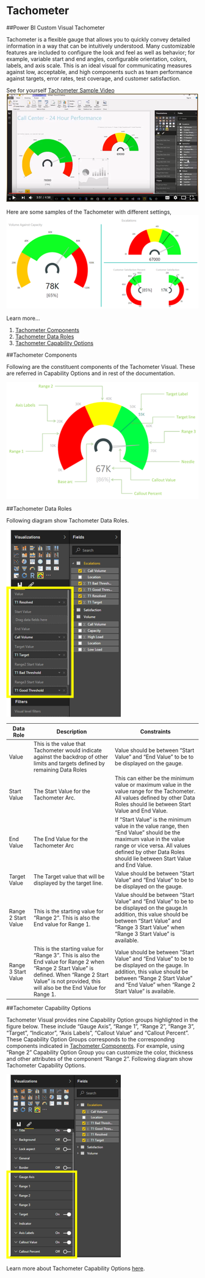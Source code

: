 ﻿
# Tachometer
##Power BI Custom Visual Tachometer

Tachometer is a flexible gauge that allows you to quickly convey detailed information in a way that can be intuitively understood. Many customizable features are included to configure the look and feel as well as behavior; for example, variable start and end angles, configurable orientation, colors, labels, and axis scale.
This is an ideal visual for communicating measures against low,  acceptable, and high components such as team performance against targets, error rates, test coverage, and customer satisfaction.
 
See for yourself [Tachometer Sample Video](https://www.youtube.com/watch?v=C3OXdETbS9o)
[![Tachometer Sample Video](images/YouTube.PNG)](https://www.youtube.com/watch?v=C3OXdETbS9o "Tachometer Sample Video")

Here are some samples of the Tachometer with different settings, 
![](images/ScreenshotBase.png)

Learn more...

1. [Tachometer Components](README.md#tachometer-components)
2. [Tachometer Data Roles](README.md#tachometer-data-roles)
3. [Tachometer Capability Options](README.md#tachometer-capability-options)

##Tachometer Components

Following are the constituent components of the Tachometer Visual. These are referred in Capability Options and in rest of the documentation.

<img src="images/TachometerComponents.png" alt="Drawing" width="600px">

##Tachometer Data Roles

Following diagram show Tachometer Data Roles.

<img src="images/TachometerDataRoles.png" alt="Drawing" width="300px">

|Data Role|Description|Constraints|
|---|---|---|
|Value| This is the value that Tachometer would indicate against the backdrop of other limits and targets defined by remaining Data Roles |Value should be between “Start Value” and “End Value” to be to be displayed on the gauge.|
|Start Value|The Start Value for the Tachometer Arc.|This can either be the minimum value or maximum value in the value range for the Tachometer. All values defined by other Data Roles should lie between Start Value and End Value.|
|End Value|The End Value for the Tachometer Arc|If “Start Value” is the minimum value in the value range, then “End Value” should be the maximum value in the value range or vice versa. All values defined by other Data Roles should lie between Start Value and End Value.|
|Target Value|The Target value that will be displayed by the target line.|Value should be between “Start Value” and “End Value” to be to be displayed on the gauge.|
|Range 2 Start Value|This is the starting value for “Range 2”. This is also the End value for Range 1.|Value should be between “Start Value” and “End Value” to be to be displayed on the gauge.In addition, this value should be between “Start Value” and “Range 3 Start Value” when “Range 3 Start Value” is available.|
|Range 3 Start Value|This is the starting value for “Range 3”. This is also the End value for Range 2 when “Range 2 Start Value” is defined. When “Range 2 Start Value” is not provided, this will also be the End Value for Range 1.|Value should be between “Start Value” and “End Value” to be to be displayed on the gauge. In addition, this value should be between “Range 2 Start Value” and “End Value” when “Range 2 Start Value” is available.|

##Tachometer Capability Options

Tachometer Visual provides nine Capability Option groups highlighted in the figure below. These include “Gauge Axis”, “Range 1”, “Range 2”, “Range 3”, “Target”, “Indicator”, “Axis Labels”, “Callout Value” and “Callout Percent”. These Capability Option Groups corresponds to the corresponding components indicated in [Tachometer Components](README.md#tachometer-components). For example, using “Range 2” Capability Option Group you can customize the color, thickness and other attributes of the component “Range 2”. 
Following diagram show Tachometer Capability Options.

<img src="images/TachometerCapabilityOptions.png" alt="Drawing" width="300px">

Learn more about Tachometer Capability Options [here](Capabilities/README.md).

